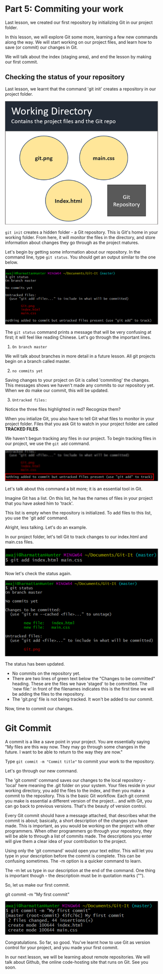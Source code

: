 # Part 5: Commiting your work 

Last lesson, we created our first repository by initializing Git in our project folder.

In this lesson, we will explore Git some more, learning a few new commands along the way. We will start working on our project files, and learn how to save (or commit) our changes in Git. 

We will talk about the index (staging area), and end the lesson by making our first commit.


## Checking the status of your repository

Last lesson, we learnt that the command 'git init' creates a repository in our project folder.  

![Git Status](./images/25-WorkingDirectory.png) 

`git init` creates a hidden folder - a Git repository. This is Git's home in your working folder. From here, it will monitor the files in the directory, and store information about changes they go through as the project matures. 

Let's begin by getting some information about our repository. In the command line, type `git status`. You should get an output similar to the one below.

![Git Status](./images/26-GitStatus.png)  

The `git status` command prints a message that will be very confusing at first; it will feel like reading Chinese. Let's go through the important lines.

 1. ` On branch master `

We will talk about branches in more detail in a future lesson.  All git projects begin on a branch called master.

 2. `no commits yet`

Saving changes to your project on Git is called 'commiting' the changes. This messages shows we haven't made any commits to our repository yet. When we do make our commit, this will be updated.
 
 3. `Untracked files: `  
   
Notice the three files highlighted in red? Recognize them?

When you intialize Git, you also have to tell Git what files to monitor in your project folder. Files that you ask Git to watch in your project folder are called __TRACKED FILES__.

We haven't begun tracking any files in our project. To begin tracking files in our project, we use the `git add` command.

![Git Status](./images/29-GitStatusHighlight.png)

Let's talk about this command a bit more; it is an essential tool in Git.

Imagine Git has a list. On this list, he has the names of files in your project that you have asked him to 'track'. 

This list is empty when the repository is initialized. To add files to this list, you use the 'git add' command.

Alright, less talking. Let's do an example.

In our project folder, let's tell Git to track changes to our index.html and main.css files.

![Git Status](./images/27-GitAddCommand.png)

Now let's check the status again.  

![Git Status](./images/28-StatusAfterAdd.png)  

The status has been updated.
 - No commits on the repository yet.
 - There are two lines of green text below the "Changes to be committed" heading. These are the files we have 'staged' to be committed. The 'new file:' in front of the filenames indicates this is the first time we will be adding the files to the repository.
- The 'git.png' file is not being tracked. It won't be added to our commit.  

Now, time to commit our changes.

# Git Commit
A commit is a like a save point in your project. You are essentially saying "My files are this way now. They may go through some changes in the future. I want to be able to return to the way they are now."


Type `git commit -m "Commit title"` to commit your work to the repository.

Let's go through our new command.

The 'git commit' command saves our changes to the local repository - 'local' here meaning the .git folder on your system. Your files reside in your working directory, you add the files to the index, and then you make a commit to the repository. This is the basic Git workflow. Each git commit you make is essential a different version of the project... and with Git, you can go back to previous versions. That's the beauty of version control.

Every Git commit should have a message attached, that describes what the commit is about; basically, a short description of the changes you have made. This is important, as you would be working on the project with other programmers. When other programmers go through your repository, they will be able to through a list of commits made. The descriptions you enter will give them a clear idea of your contribution to the project.

Using only the 'git command' would open your text editor. This will let you type in your description before the commit is complete. This can be confusing sometimes. The -m option is a quicker command to learn.

The -m let us type in our description at the end of the command. One thing is important though - the descriptioin must be in quotation marks ("").

So, let us make our first commit.

git commit -m "My first commit"  

![Git Status](./images/30-FirstCommit.png)  

Congratulations. So far, so good. You've learnt how to use Git as version control for your project, and you made your first commit.

In our next lesson, we will be learning about remote repositories. We will talk about Github, the online code-hosting site that runs on Git. See you soon.